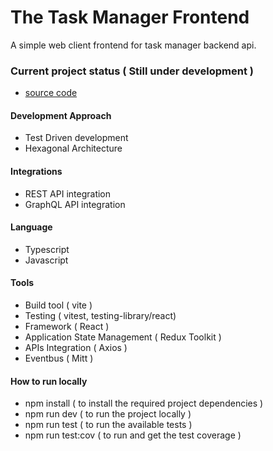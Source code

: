 # The Task Manager Frontend
A simple web client frontend for task manager backend api.<br>

### Current project status ( Still under development )
- [source code](https://github.com/vs-silva/task_manager_app_frontend)

#### Development Approach
- Test Driven development
- Hexagonal Architecture

#### Integrations
- REST API integration
- GraphQL API integration

#### Language
- Typescript
- Javascript

#### Tools
- Build tool ( vite )
- Testing ( vitest, testing-library/react)
- Framework ( React )
- Application State Management ( Redux Toolkit )
- APIs Integration ( Axios )
- Eventbus ( Mitt )

#### How to run locally
- npm install ( to install the required project dependencies )
- npm run dev ( to run the project locally )
- npm run test ( to run the available tests )
- npm run test:cov ( to run and get the test coverage )

